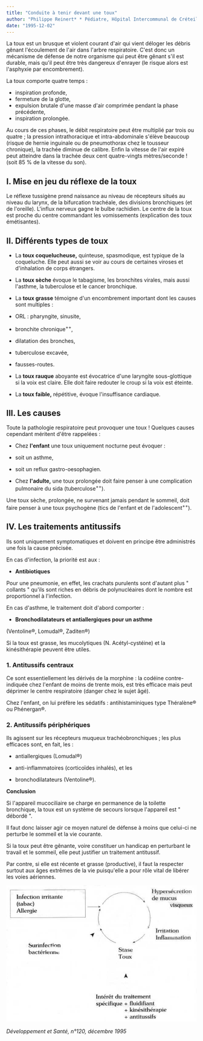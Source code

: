 ```yaml
---
title: "Conduite à tenir devant une toux"
author: "Philippe Reinert* * Pédiatre, Hôpital Intercommunal de Créteil."
date: "1995-12-02"
---
```


La toux est un brusque et violent courant d'air qui vient déloger les débris gênant l'écoulement de l'air dans l'arbre respiratoire. C'est donc un mécanisme de défense de notre organisme qui peut être gênant s'il est durable, mais qu'il peut être très dangereux d'enrayer (le risque alors est l'asphyxie par encombrement).

La toux comporte quatre temps :

*   inspiration profonde,
*   fermeture de la glotte,
*   expulsion brutale d'une masse d'air comprimée pendant la phase précédente,
*   inspiration prolongée.

Au cours de ces phases, le débit respiratoire peut être multiplié par trois ou quatre ; la pression intrathoracique et intra-abdominale s'élève beaucoup (risque de hernie inguinale ou de pneumothorax chez le tousseur chronique), la trachée diminue de calibre. Enfin la vitesse de l'air expiré peut atteindre dans la trachée deux cent quatre-vingts mètres/seconde ! (soit 85 % de la vitesse du son).

## **I. Mise en jeu du réflexe** **de la toux**

Le réflexe tussigène prend naissance au niveau de récepteurs situés au niveau du larynx, de la bifurcation trachéale, des divisions bronchiques (et de l'oreille). L'influx nerveux gagne le bulbe rachidien. Le centre de la toux est proche du centre commandant les vomissements (explication des toux émétisantes).

## **II. Différents types de toux**

*   La **toux coquelucheuse,** quinteuse, spasmodique, est typique de la coqueluche. Elle peut aussi se voir au cours de certaines viroses et d'inhalation de corps étrangers.

*   La **toux sèche** évoque le tabagisme, les bronchites virales, mais aussi l'asthme, la tuberculose et le cancer bronchique.

*   La **toux grasse** témoigne d'un encombrement important dont les causes sont multiples :

- ORL : pharyngite, sinusite,

- bronchite chronique<sup>++</sup>,

- dilatation des bronches,

- tuberculose excavée,

- fausses-routes.

*   La **toux rauque** aboyante est évocatrice d'une laryngite sous-glottique si la voix est claire. Elle doit faire redouter le croup si la voix est éteinte.

*   La **toux faible,** répétitive, évoque l'insuffisance cardiaque.

## **III. Les causes**

Toute la pathologie respiratoire peut provoquer une toux ! Quelques causes cependant méritent d'être rappelées :

*   Chez **l'enfant** une toux uniquement nocturne peut évoquer :

*   soit un asthme,
*   soit un reflux gastro-oesophagien.

*   Chez **l'adulte,** une toux prolongée doit faire penser à une complication pulmonaire du sida (tuberculose<sup>++</sup>).

Une toux sèche, prolongée, ne survenant jamais pendant le sommeil, doit faire penser à une toux psychogène (tics de l'enfant et de l'adolescent<sup>++</sup>).

## **IV. Les traitements** **antitussifs**

Ils sont uniquement symptomatiques et doivent en principe être administrés une fois la cause précisée.

En cas d'infection, la priorité est aux :

*   **Antibiotiques**

Pour une pneumonie, en effet, les crachats purulents sont d'autant plus " collants " qu'ils sont riches en débris de polynucléaires dont le nombre est proportionnel à l'infection.

En cas d'asthme, le traitement doit d'abord comporter :

*   **Bronchodilatateurs et antiallergiques pour un asthme**

(Ventoline®, Lomudal®, Zaditen®)

Si la toux est grasse, les mucolytiques (N. Acétyl-cystéine) et la kinésithérapie peuvent être utiles.

### **1. Antitussifs centraux**

Ce sont essentiellement les dérivés de la morphine : la codéine contre-indiquée chez l'enfant de moins de trente mois, est très efficace mais peut déprimer le centre respiratoire (danger chez le sujet âgé).

Chez l'enfant, on lui préfère les sédatifs : antihistaminiques type Théralène® ou Phénergan®.

### **2. Antitussifs périphériques**

Ils agissent sur les récepteurs muqueux trachéobronchiques ; les plus efficaces sont, en fait, les :

- antiallergiques (Lomudal®)

- anti-inflammatoires (corticoïdes inhalés), et les

- bronchodilatateurs (Ventoline®).

**Conclusion**

Si l'appareil mucociliaire se charge en permanence de la toilette bronchique, la toux est un système de secours lorsque l'appareil est " débordé ".

Il faut donc laisser agir ce moyen naturel de défense à moins que celui-ci ne perturbe le sommeil et la vie courante.

Si la toux peut être gênante, voire constituer un handicap en perturbant le travail et le sommeil, elle peut justifier un traitement antitussif.

Par contre, si elle est récente et grasse (productive), il faut la respecter surtout aux âges extrêmes de la vie puisqu'elle a pour rôle vital de libérer les voies aériennes.


![](i659-1.jpg)


_Développement et Santé, n°120, décembre 1995_